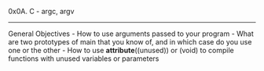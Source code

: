 0x0A. C - argc, argv

***
General Objectives
	- How to use arguments passed to your program
	- What are two prototypes of main that you know of, and in which case do you use one or the other
	- How to use __attribute__((unused)) or (void) to compile functions with unused variables or parameters
